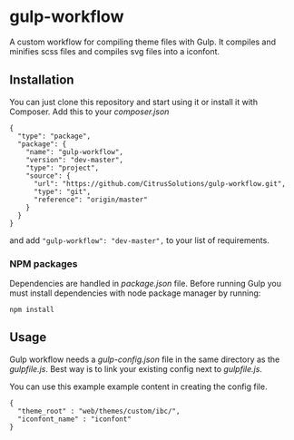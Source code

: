 # gulp-workflow
A custom workflow for compiling theme files with Gulp. It compiles and minifies scss files and compiles svg files into a iconfont.

## Installation
You can just clone this repository and start using it or install it with Composer. Add this to your _composer.json_
```
{
  "type": "package",
  "package": {
    "name": "gulp-workflow",
    "version": "dev-master",
    "type": "project",
    "source": {
      "url": "https://github.com/CitrusSolutions/gulp-workflow.git",
      "type": "git",
      "reference": "origin/master"
    }
  }
}
```

and add `"gulp-workflow": "dev-master",` to your list of requirements.

### NPM packages
Dependencies are handled in _package.json_ file. Before running Gulp you must install dependencies with node package manager by running:
```
npm install
```

## Usage
Gulp workflow needs a _gulp-config.json_ file in the same directory as the _gulpfile.js_. Best way is to link your existing config next to _gulpfile.js_.

You can use this example example content in creating the config file.
```
{
  "theme_root" : "web/themes/custom/ibc/",
  "iconfont_name" : "iconfont"
}
```
